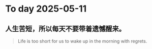 
# To day 2025-05-11


## 人生苦短，所以每天不要带着遗憾醒来。
> Life is too short for us to wake up in the morning with regrets.

    
